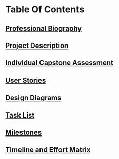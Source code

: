 # Table Of Contents

## [Professional Biography](Documentation/John-Wiesner-Professional-Biography.md)

## [Project Description](Documentation/Project-Description.md)

## [Individual Capstone Assessment](Documentation/Individual-Capstone-Assessment.md)

## [User Stories](Documentation/User-Stories.md)

## [Design Diagrams](Documentation/Desgin_Diagrams/Design-Diagrams-012.pdf)

## [Task List](Documentation/Tasks-List.md)

## [Milestones](Documentation/Milestones.md)

## [Timeline and Effort Matrix](Documentation/Timeline-And-Effort-Matrix.pdf)
